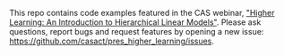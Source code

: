 This repo contains code examples featured in the CAS webinar, ["Higher Learning: An Introduction to Hierarchical Linear Models"](https://www.casact.org/event/webinar-higher-learning-introduction-hierarchical-linear-models). Please ask questions, report bugs and request features by opening a new issue: https://github.com/casact/pres_higher_learning/issues.
